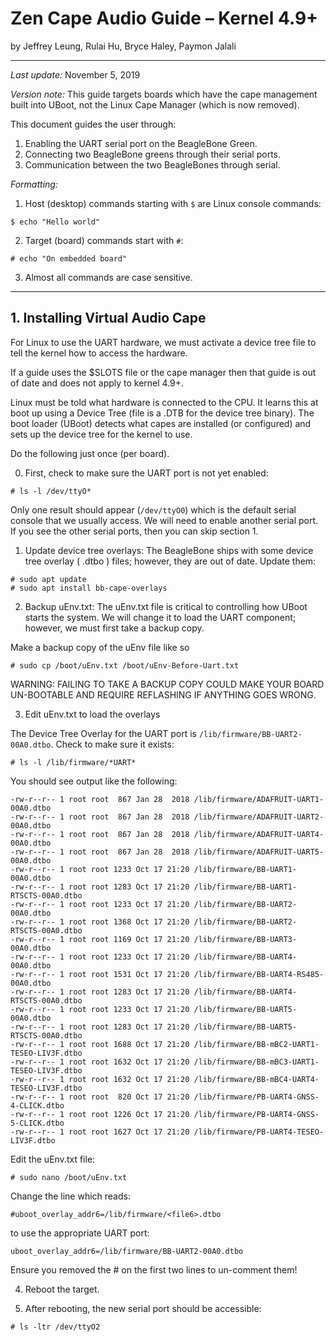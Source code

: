 # Zen Cape Audio Guide – Kernel 4.9+
by Jeffrey Leung, Rulai Hu, Bryce Haley, Paymon Jalali

___

_Last update:_ November 5, 2019

_Version note:_ This guide targets boards which have the cape management built into UBoot, not the Linux Cape Manager (which is now removed).

This document guides the user through:
1. Enabling the UART serial port on the BeagleBone Green.
2. Connecting two BeagleBone greens through their serial ports.
3. Communication between the two BeagleBones through serial.

_Formatting:_
1. Host (desktop) commands starting with `$` are Linux console commands:
```shell
$ echo "Hello world"
```
2. Target (board) commands start with `#`:
```shell
# echo "On embedded board"
```
3. Almost all commands are case sensitive.

___

## 1. Installing Virtual Audio Cape

For Linux to use the UART hardware, we must activate a device tree file to tell the kernel how to access the hardware.

If a guide uses the $SLOTS file or the cape manager then that guide is out of date and does not apply to kernel 4.9+.

Linux must be told what hardware is connected to the CPU. It learns this at boot up using a Device Tree (file is a .DTB for the device tree binary). The boot loader (UBoot) detects what capes are installed (or configured) and sets up the device tree for the kernel to use.

Do the following just once (per board).

0. First, check to make sure the UART port is not yet enabled:
```
# ls -l /dev/ttyO*
```
Only one result should appear (`/dev/ttyO0`) which is the default serial console that we usually access. We will need to enable another serial port.
If you see the other serial ports, then you can skip section 1.

1. Update device tree overlays:
The BeagleBone ships with some device tree overlay ( .dtbo ) files; however, they are out of date. Update them:
```shell
# sudo apt update
# sudo apt install bb-cape-overlays
```

2. Backup uEnv.txt:
The uEnv.txt file is critical to controlling how UBoot starts the system. We will change it to load the UART component; however, we must first take a backup copy.

Make a backup copy of the uEnv file like so
```
# sudo cp /boot/uEnv.txt /boot/uEnv-Before-Uart.txt
```

WARNING: FAILING TO TAKE A BACKUP COPY COULD MAKE YOUR BOARD UN-BOOTABLE AND REQUIRE REFLASHING IF ANYTHING GOES WRONG.

3. Edit uEnv.txt to load the overlays

The Device Tree Overlay for the UART port is `/lib/firmware/BB-UART2-00A0.dtbo`. Check to make sure it exists:
```shell
# ls -l /lib/firmware/*UART*
```

You should see output like the following:
```shell
-rw-r--r-- 1 root root  867 Jan 28  2018 /lib/firmware/ADAFRUIT-UART1-00A0.dtbo
-rw-r--r-- 1 root root  867 Jan 28  2018 /lib/firmware/ADAFRUIT-UART2-00A0.dtbo
-rw-r--r-- 1 root root  867 Jan 28  2018 /lib/firmware/ADAFRUIT-UART4-00A0.dtbo
-rw-r--r-- 1 root root  867 Jan 28  2018 /lib/firmware/ADAFRUIT-UART5-00A0.dtbo
-rw-r--r-- 1 root root 1233 Oct 17 21:20 /lib/firmware/BB-UART1-00A0.dtbo
-rw-r--r-- 1 root root 1283 Oct 17 21:20 /lib/firmware/BB-UART1-RTSCTS-00A0.dtbo
-rw-r--r-- 1 root root 1233 Oct 17 21:20 /lib/firmware/BB-UART2-00A0.dtbo
-rw-r--r-- 1 root root 1368 Oct 17 21:20 /lib/firmware/BB-UART2-RTSCTS-00A0.dtbo
-rw-r--r-- 1 root root 1169 Oct 17 21:20 /lib/firmware/BB-UART3-00A0.dtbo
-rw-r--r-- 1 root root 1233 Oct 17 21:20 /lib/firmware/BB-UART4-00A0.dtbo
-rw-r--r-- 1 root root 1531 Oct 17 21:20 /lib/firmware/BB-UART4-RS485-00A0.dtbo
-rw-r--r-- 1 root root 1283 Oct 17 21:20 /lib/firmware/BB-UART4-RTSCTS-00A0.dtbo
-rw-r--r-- 1 root root 1233 Oct 17 21:20 /lib/firmware/BB-UART5-00A0.dtbo
-rw-r--r-- 1 root root 1283 Oct 17 21:20 /lib/firmware/BB-UART5-RTSCTS-00A0.dtbo
-rw-r--r-- 1 root root 1688 Oct 17 21:20 /lib/firmware/BB-mBC2-UART1-TESEO-LIV3F.dtbo
-rw-r--r-- 1 root root 1632 Oct 17 21:20 /lib/firmware/BB-mBC3-UART1-TESEO-LIV3F.dtbo
-rw-r--r-- 1 root root 1632 Oct 17 21:20 /lib/firmware/BB-mBC4-UART4-TESEO-LIV3F.dtbo
-rw-r--r-- 1 root root  820 Oct 17 21:20 /lib/firmware/PB-UART4-GNSS-4-CLICK.dtbo
-rw-r--r-- 1 root root 1226 Oct 17 21:20 /lib/firmware/PB-UART4-GNSS-5-CLICK.dtbo
-rw-r--r-- 1 root root 1627 Oct 17 21:20 /lib/firmware/PB-UART4-TESEO-LIV3F.dtbo
```


Edit the uEnv.txt file:
```shell
# sudo nano /boot/uEnv.txt
```

Change the line which reads:
```shell
#uboot_overlay_addr6=/lib/firmware/<file6>.dtbo
```
to use the appropriate UART port:
```shell
uboot_overlay_addr6=/lib/firmware/BB-UART2-00A0.dtbo
```

Ensure you removed the # on the first two lines to un-comment them!

4. Reboot the target.

5. After rebooting, the new serial port should be accessible:

```shell
# ls -ltr /dev/ttyO2
```
